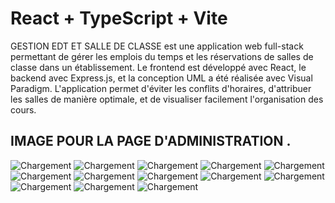 # React + TypeScript + Vite

GESTION EDT ET SALLE DE CLASSE est une application web full-stack permettant de gérer les emplois du temps et les réservations de salles de classe dans un établissement.
Le frontend est développé avec React, le backend avec Express.js, et la conception UML a été réalisée avec Visual Paradigm.
L'application permet d'éviter les conflits d'horaires, d'attribuer les salles de manière optimale, et de visualiser facilement l'organisation des cours.

## IMAGE POUR LA PAGE D'ADMINISTRATION .
![Chargement](./README/images/01.png)
![Chargement](./README/images/02.png)
![Chargement](./README/images/1.png)
![Chargement](./README/images/2.png)
![Chargement](./README/images/3.png)
![Chargement](./README/images/4.png)
![Chargement](./README/images/5.png)
![Chargement](./README/images/6.png)
![Chargement](./README/images/7.png)
![Chargement](./README/images/8.png)
![Chargement](./README/images/9.png)
![Chargement](./README/images/10.png)
![Chargement](./README/images/11.png)